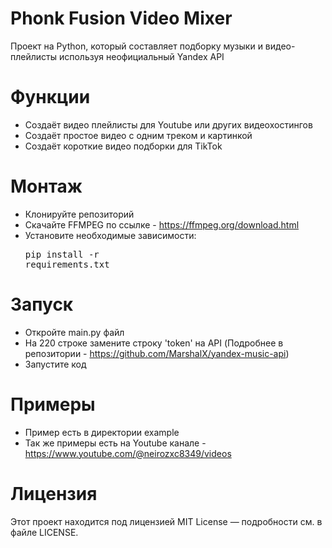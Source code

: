 # Phonk Fusion Video Mixer
Проект на Python, который составляет подборку музыки и видео-плейлисты используя неофициальный Yandex API

# Функции
* Создаёт видео плейлисты для Youtube или других видеохостингов
* Создаёт простое видео с одним треком и картинкой
* Создаёт короткие видео подборки для TikTok

# Монтаж
* Клонируйте репозиторий
* Скачайте FFMPEG по ссылке - https://ffmpeg.org/download.html
* Установите необходимые зависимости:<pre>pip install -r requirements.txt</pre>

# Запуск
* Откройте main.py файл
* На 220 строке замените строку 'token' на API (Подробнее в репозитории - https://github.com/MarshalX/yandex-music-api)
* Запустите код

# Примеры
- Пример есть в директории example
- Так же примеры есть на Youtube канале - https://www.youtube.com/@neirozxc8349/videos

# Лицензия
Этот проект находится под лицензией MIT License — подробности см. в файле LICENSE.
